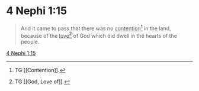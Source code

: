 # 4 Nephi 1:15

> And it came to pass that there was no <u>contention</u>[^a] in the land, because of the <u>love</u>[^b] of God which did dwell in the hearts of the people.

[4 Nephi 1:15](https://www.churchofjesuschrist.org/study/scriptures/bofm/4-ne/1?lang=eng&id=p15#p15)


[^a]: TG [[Contention]].
[^b]: TG [[God, Love of]].
